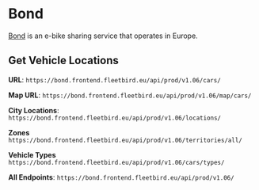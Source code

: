 # Bond
[Bond](https://bond.info/) is an e-bike sharing service that operates in Europe.

## Get Vehicle Locations

**URL**: `https://bond.frontend.fleetbird.eu/api/prod/v1.06/cars/`

**Map URL**: `https://bond.frontend.fleetbird.eu/api/prod/v1.06/map/cars/`

**City Locations**: `https://bond.frontend.fleetbird.eu/api/prod/v1.06/locations/`

**Zones** `https://bond.frontend.fleetbird.eu/api/prod/v1.06/territories/all/`

**Vehicle Types** `https://bond.frontend.fleetbird.eu/api/prod/v1.06/cars/types/`

**All Endpoints**: `https://bond.frontend.fleetbird.eu/api/prod/v1.06/`

